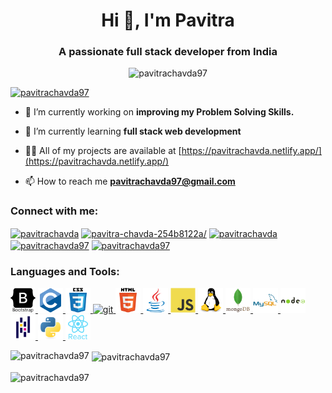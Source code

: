 <h1 align="center">Hi 👋, I'm Pavitra</h1>
<h3 align="center">A passionate full stack developer from India</h3>

<p align="center"> <img src="https://komarev.com/ghpvc/?username=pavitrachavda97&label=Profile%20views&color=0e75b6&style=flat" alt="pavitrachavda97" /> </p>

<p align="left"> <a href="https://github.com/ryo-ma/github-profile-trophy"><img src="https://github-profile-trophy.vercel.app/?username=pavitrachavda97" alt="pavitrachavda97" /></a> </p>

- 🔭 I’m currently working on **improving my Problem Solving Skills.**

- 🌱 I’m currently learning **full stack web development**

- 👨‍💻 All of my projects are available at [https://pavitrachavda.netlify.app/](https://pavitrachavda.netlify.app/)

- 📫 How to reach me **pavitrachavda97@gmail.com**

<h3 align="left">Connect with me:</h3>
<p align="left">
<a href="https://twitter.com/pavitrachavda" target="blank"><img align="center" src="https://raw.githubusercontent.com/rahuldkjain/github-profile-readme-generator/master/src/images/icons/Social/twitter.svg" alt="pavitrachavda" height="30" width="40" /></a>
<a href="https://linkedin.com/in/pavitra-chavda-254b8122a/" target="blank"><img align="center" src="https://raw.githubusercontent.com/rahuldkjain/github-profile-readme-generator/master/src/images/icons/Social/linked-in-alt.svg" alt="pavitra-chavda-254b8122a/" height="30" width="40" /></a>
<a href="https://www.codechef.com/users/pavitrachavda" target="blank"><img align="center" src="https://cdn.jsdelivr.net/npm/simple-icons@3.1.0/icons/codechef.svg" alt="pavitrachavda" height="30" width="40" /></a>
<a href="https://www.hackerrank.com/pavitrachavda97" target="blank"><img align="center" src="https://raw.githubusercontent.com/rahuldkjain/github-profile-readme-generator/master/src/images/icons/Social/hackerrank.svg" alt="pavitrachavda97" height="30" width="40" /></a>
<a href="https://auth.geeksforgeeks.org/user/pavitrachavda97" target="blank"><img align="center" src="https://raw.githubusercontent.com/rahuldkjain/github-profile-readme-generator/master/src/images/icons/Social/geeks-for-geeks.svg" alt="pavitrachavda97" height="30" width="40" /></a>
</p>

<h3 align="left">Languages and Tools:</h3>
<p align="left"> <a href="https://getbootstrap.com" target="_blank" rel="noreferrer"> <img src="https://raw.githubusercontent.com/devicons/devicon/master/icons/bootstrap/bootstrap-plain-wordmark.svg" alt="bootstrap" width="40" height="40"/> </a> <a href="https://www.cprogramming.com/" target="_blank" rel="noreferrer"> <img src="https://raw.githubusercontent.com/devicons/devicon/master/icons/c/c-original.svg" alt="c" width="40" height="40"/> </a> <a href="https://www.w3schools.com/css/" target="_blank" rel="noreferrer"> <img src="https://raw.githubusercontent.com/devicons/devicon/master/icons/css3/css3-original-wordmark.svg" alt="css3" width="40" height="40"/> </a> <a href="https://git-scm.com/" target="_blank" rel="noreferrer"> <img src="https://www.vectorlogo.zone/logos/git-scm/git-scm-icon.svg" alt="git" width="40" height="40"/> </a> <a href="https://www.w3.org/html/" target="_blank" rel="noreferrer"> <img src="https://raw.githubusercontent.com/devicons/devicon/master/icons/html5/html5-original-wordmark.svg" alt="html5" width="40" height="40"/> </a> <a href="https://www.java.com" target="_blank" rel="noreferrer"> <img src="https://raw.githubusercontent.com/devicons/devicon/master/icons/java/java-original.svg" alt="java" width="40" height="40"/> </a> <a href="https://developer.mozilla.org/en-US/docs/Web/JavaScript" target="_blank" rel="noreferrer"> <img src="https://raw.githubusercontent.com/devicons/devicon/master/icons/javascript/javascript-original.svg" alt="javascript" width="40" height="40"/> </a> <a href="https://www.linux.org/" target="_blank" rel="noreferrer"> <img src="https://raw.githubusercontent.com/devicons/devicon/master/icons/linux/linux-original.svg" alt="linux" width="40" height="40"/> </a> <a href="https://www.mongodb.com/" target="_blank" rel="noreferrer"> <img src="https://raw.githubusercontent.com/devicons/devicon/master/icons/mongodb/mongodb-original-wordmark.svg" alt="mongodb" width="40" height="40"/> </a> <a href="https://www.mysql.com/" target="_blank" rel="noreferrer"> <img src="https://raw.githubusercontent.com/devicons/devicon/master/icons/mysql/mysql-original-wordmark.svg" alt="mysql" width="40" height="40"/> </a> <a href="https://nodejs.org" target="_blank" rel="noreferrer"> <img src="https://raw.githubusercontent.com/devicons/devicon/master/icons/nodejs/nodejs-original-wordmark.svg" alt="nodejs" width="40" height="40"/> </a> <a href="https://pandas.pydata.org/" target="_blank" rel="noreferrer"> <img src="https://raw.githubusercontent.com/devicons/devicon/2ae2a900d2f041da66e950e4d48052658d850630/icons/pandas/pandas-original.svg" alt="pandas" width="40" height="40"/> </a> <a href="https://www.python.org" target="_blank" rel="noreferrer"> <img src="https://raw.githubusercontent.com/devicons/devicon/master/icons/python/python-original.svg" alt="python" width="40" height="40"/> </a> <a href="https://reactjs.org/" target="_blank" rel="noreferrer"> <img src="https://raw.githubusercontent.com/devicons/devicon/master/icons/react/react-original-wordmark.svg" alt="react" width="40" height="40"/> </a> </p>

<p><img align="left" src="https://github-readme-stats.vercel.app/api/top-langs?username=pavitrachavda97&show_icons=true&locale=en&layout=compact" alt="pavitrachavda97" /></p>

<p>&nbsp;<img align="center" src="https://github-readme-stats.vercel.app/api?username=pavitrachavda97&show_icons=true&locale=en" alt="pavitrachavda97" /></p>

<p><img align="center" src="https://github-readme-streak-stats.herokuapp.com/?user=pavitrachavda97&" alt="pavitrachavda97" /></p>
